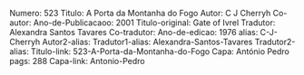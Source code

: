 Numero: 523
Titulo: A Porta da Montanha do Fogo
Autor: C J Cherryh
Co-autor: 
Ano-de-Publicacaoo: 2001
Titulo-original: Gate of Ivrel
Tradutor: Alexandra Santos Tavares
Co-tradutor: 
Ano-de-edicao: 1976
alias: C-J-Cherryh
Autor2-alias: 
Tradutor1-alias: Alexandra-Santos-Tavares
Tradutor2-alias: 
Titulo-link: 523-A-Porta-da-Montanha-do-Fogo
Capa: António Pedro
pags: 288
Capa-link: Antonio-Pedro